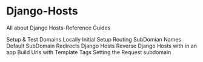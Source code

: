 # Django-Hosts
All about Django Hosts-Reference Guides

Setup & Test Domains Locally
Initial Setup
Routing SubDomian Names
Default SubDomain Redirects
Django Hosts Reverse
Django Hosts with in an app
Build Urls with Template Tags
Setting the Request subdomain
